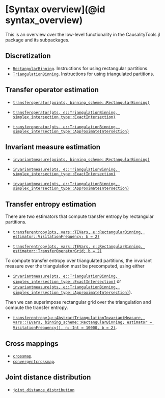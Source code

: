 # [Syntax overview](@id syntax_overview)

This is an overview over the low-level functionality in the CausalityTools.jl package and its subpackages.

## Discretization

- [`RectangularBinning`](@ref). Instructions for using rectangular partitions.
- [`TriangulationBinning`](@ref). Instructions for using triangulated partitions.

## Transfer operator estimation

- [`transferoperator(points, binning_scheme::RectangularBinning)`](@ref)

- [`transferoperator(pts, ϵ::TriangulationBinning, simplex_intersection_type::ExactIntersection)`](@ref)

- [`transferoperator(pts, ϵ::TriangulationBinning, simplex_intersection_type::ApproximateIntersection)`](@ref)

## Invariant measure estimation

- [`invariantmeasure(points, binning_scheme::RectangularBinning)`](@ref)

- [`invariantmeasure(pts, ϵ::TriangulationBinning, simplex_intersection_type::ExactIntersection)`](@ref)

- [`invariantmeasure(pts, ϵ::TriangulationBinning, simplex_intersection_type::ApproximateIntersection)`](@ref)

## Transfer entropy estimation

There are two estimators that compute transfer entropy by rectangular partitions. 

- [`transferentropy(pts, vars::TEVars, ϵ::RectangularBinning, estimator::VisitationFrequency; b = 2)`](@ref)

- [`transferentropy(pts, vars::TEVars, ϵ::RectangularBinning, estimator::TransferOperatorGrid; b = 2)`](@ref)

To compute transfer entropy over triangulated partitions, the invariant measure over the 
triangulation must be precomputed, using either 

- [`invariantmeasure(pts, ϵ::TriangulationBinning, simplex_intersection_type::ExactIntersection)`](@ref) or 
- [`invariantmeasure(pts, ϵ::TriangulationBinning, simplex_intersection_type::ApproximateIntersection)`](@ref)).

Then we can superimpose rectangular grid over the triangulation and compute the transfer entropy.

- [`transferentropy(μ::AbstractTriangulationInvariantMeasure, vars::TEVars, binning_scheme::RectangularBinning; estimator = VisitationFrequency(), n::Int = 10000, b = 2)`](@ref).

## Cross mappings

- [`crossmap`](@ref).
- [`convergentcrossmap`](@ref).

## Joint distance distribution

- [`joint_distance_distribution`](@ref)
